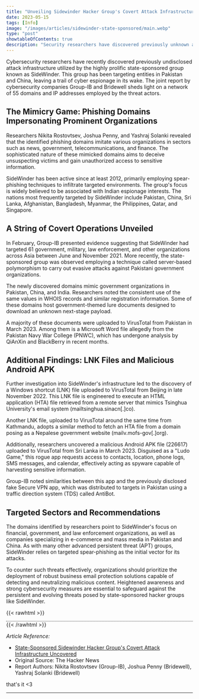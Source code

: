 ```yaml
---
title: "Unveiling Sidewinder Hacker Group's Covert Attack Infrastructure"
date: 2023-05-15
tags: [Info]
image: "/images/articles/sidewinder-state-sponsored/main.webp"
type: "post"
showtableOfContents: true
description: "Security researchers have discovered previously unknown attack infrastructure that SideWinder used to attack targets in China and Pakistan."
---
```


Cybersecurity researchers have recently discovered previously undisclosed attack infrastructure utilized by the highly prolific state-sponsored group known as SideWinder. This group has been targeting entities in Pakistan and China, leaving a trail of cyber espionage in its wake. The joint report by cybersecurity companies Group-IB and Bridewell sheds light on a network of 55 domains and IP addresses employed by the threat actors.

## The Mimicry Game: Phishing Domains Impersonating Prominent Organizations

Researchers Nikita Rostovtsev, Joshua Penny, and Yashraj Solanki revealed that the identified phishing domains imitate various organizations in sectors such as news, government, telecommunications, and finance. The sophisticated nature of these mimicked domains aims to deceive unsuspecting victims and gain unauthorized access to sensitive information.

SideWinder has been active since at least 2012, primarily employing spear-phishing techniques to infiltrate targeted environments. The group's focus is widely believed to be associated with Indian espionage interests. The nations most frequently targeted by SideWinder include Pakistan, China, Sri Lanka, Afghanistan, Bangladesh, Myanmar, the Philippines, Qatar, and Singapore.

## A String of Covert Operations Unveiled

In February, Group-IB presented evidence suggesting that SideWinder had targeted 61 government, military, law enforcement, and other organizations across Asia between June and November 2021. More recently, the state-sponsored group was observed employing a technique called server-based polymorphism to carry out evasive attacks against Pakistani government organizations.

The newly discovered domains mimic government organizations in Pakistan, China, and India. Researchers noted the consistent use of the same values in WHOIS records and similar registration information. Some of these domains host government-themed lure documents designed to download an unknown next-stage payload.

A majority of these documents were uploaded to VirusTotal from Pakistan in March 2023. Among them is a Microsoft Word file allegedly from the Pakistan Navy War College (PNWC), which has undergone analysis by QiAnXin and BlackBerry in recent months.

## Additional Findings: LNK Files and Malicious Android APK

Further investigation into SideWinder's infrastructure led to the discovery of a Windows shortcut (LNK) file uploaded to VirusTotal from Beijing in late November 2022. This LNK file is engineered to execute an HTML application (HTA) file retrieved from a remote server that mimics Tsinghua University's email system (mailtsinghua.sinacn[.]co).

Another LNK file, uploaded to VirusTotal around the same time from Kathmandu, adopts a similar method to fetch an HTA file from a domain posing as a Nepalese government website (mailv.mofs-gov[.]org).

Additionally, researchers uncovered a malicious Android APK file (226617) uploaded to VirusTotal from Sri Lanka in March 2023. Disguised as a "Ludo Game," this rogue app requests access to contacts, location, phone logs, SMS messages, and calendar, effectively acting as spyware capable of harvesting sensitive information.

Group-IB noted similarities between this app and the previously disclosed fake Secure VPN app, which was distributed to targets in Pakistan using a traffic direction system (TDS) called AntiBot.

## Targeted Sectors and Recommendations

The domains identified by researchers point to SideWinder's focus on financial, government, and law enforcement organizations, as well as companies specializing in e-commerce and mass media in Pakistan and China. As with many other advanced persistent threat (APT) groups, SideWinder relies on targeted spear-phishing as the initial vector for its attacks.

To counter such threats effectively, organizations should prioritize the deployment of robust business email protection solutions capable of detecting and neutralizing malicious content. Heightened awareness and strong cybersecurity measures are essential to safeguard against the persistent and evolving threats posed by state-sponsored hacker groups like SideWinder.

{{< rawhtml >}}
<div style=" border-top: 1px dotted;" class="dotted-line"></div>
{{< /rawhtml >}}

*Article Reference:*
- [State-Sponsored Sidewinder Hacker Group's Covert Attack Infrastructure Uncovered](https://example.com/article)
- Original Source: The Hacker News
- Report Authors: Nikita Rostovtsev (Group-IB), Joshua Penny (Bridewell), Yashraj Solanki (Bridewell)

that's it <3

---

  